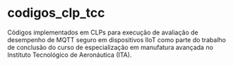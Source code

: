 # codigos_clp_tcc
Códigos implementados em CLPs para execução de avaliação de desempenho de MQTT seguro em dispositivos IIoT como parte do trabalho de conclusão do curso de especialização em manufatura avançada no Instituto Tecnológico de Aeronáutica (ITA).
